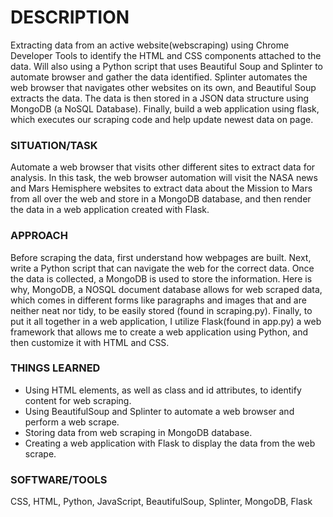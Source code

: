 # DESCRIPTION
Extracting data from an active website(webscraping) using Chrome Developer Tools to identify the HTML and CSS components attached to the data. Will also using a Python script that uses Beautiful Soup and Splinter to automate browser and gather the data identified. 
Splinter automates the web browser that navigates other websites on its own, and Beautiful Soup extracts the data. 
The data is then stored in a JSON data structure using MongoDB (a NoSQL Database).
Finally, build a web application using flask, which executes our scraping code and help update newest data on page.

### SITUATION/TASK
Automate a web browser that visits other different sites to extract data for analysis. In this task, the web browser automation will visit the NASA news and Mars Hemisphere websites to extract data about the Mission to Mars from all over the web and store in a MongoDB database, and then render the data in a web application created with Flask.

### APPROACH
Before scraping the data, first understand how webpages are built. Next, write a Python script that can navigate the web for the correct data. Once the data is collected, a MongoDB is used to store the information. Here is why, MongoDB, a NOSQL document database allows for web scraped data, which comes in different forms like paragraphs and images that and are neither neat nor tidy, to be easily stored (found in scraping.py). Finally, to put it all together in a web application, I utilize Flask(found in app.py) a web framework that allows me to create a web application using Python, and then customize it with HTML and CSS.





### THINGS LEARNED
* Using HTML elements, as well as class and id attributes, to identify content for web scraping.
* Using BeautifulSoup and Splinter to automate a web browser and perform a web scrape.
* Storing data from web scraping in MongoDB database.
* Creating a web application with Flask to display the data from the web scrape.

### SOFTWARE/TOOLS
CSS, HTML, Python, JavaScript, BeautifulSoup, Splinter, MongoDB, Flask
